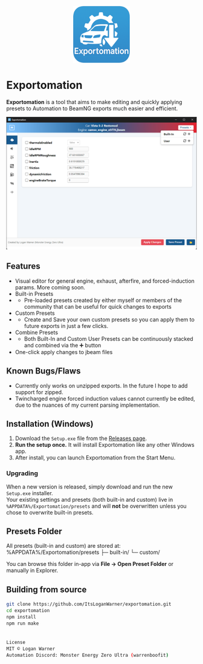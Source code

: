 <p align="center">
  <img src="docs/exportomationicon.png" alt="Exportomation Icon" width="150"/>
</p>

# Exportomation

**Exportomation** is a tool that aims to make editing and quickly applying presets to Automation to BeamNG exports much easier and efficient.

<p align="center">
  <img src="docs/screenshot.png" alt="Exportomation Screenshot"/>
</p>

## Features
- Visual editor for general engine, exhaust, afterfire, and forced-induction params. More coming soon.
- Built-in Presets
- - Pre-loaded presets created by either myself or members of the community that can be useful for quick changes to exports
- Custom Presets
- - Create and Save your own custom presets so you can apply them to future exports in just a few clicks.
- Combine Presets
- - Both Built-In and Custom User Presets can be continuously stacked and combined via the ➕ button
- One-click apply changes to jbeam files

## Known Bugs/Flaws
 - Currently only works on unzipped exports. In the future I hope to add support for zipped.
 - Twincharged engine forced induction values cannot currently be edited, due to the nuances of my current parsing implementation.

## Installation (Windows)

1. Download the `Setup.exe` file from the [Releases page](https://github.com/ItsLoganWarner/exportomation/releases).
2. **Run the setup once.** It will install Exportomation like any other Windows app.
3. After install, you can launch Exportomation from the Start Menu.

### Upgrading

When a new version is released, simply download and run the new `Setup.exe` installer.  
Your existing settings and presets (both built-in and custom) live in `%APPDATA%/Exportomation/presets` and will **not** be overwritten unless you chose to overwrite built-in presets.

## Presets Folder

All presets (built-in and custom) are stored at:
%APPDATA%/Exportomation/presets
├─ built-in/
└─ custom/

You can browse this folder in-app via **File → Open Preset Folder** or manually in Explorer.

## Building from source
```bash
git clone https://github.com/ItsLoganWarner/exportomation.git
cd exportomation
npm install
npm run make


License
MIT © Logan Warner
Automation Discord: Monster Energy Zero Ultra (warrenboofit)